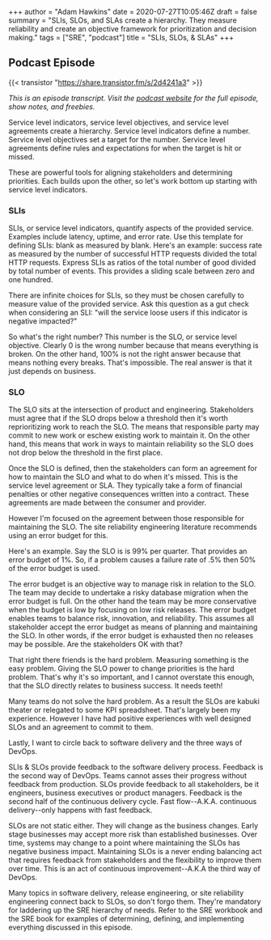 +++
author = "Adam Hawkins"
date = 2020-07-27T10:05:46Z
draft = false
summary = "SLIs, SLOs, and SLAs create a hierarchy. They measure reliability and create an objective framework for prioritization and decision making."
tags = ["SRE", "podcast"]
title = "SLIs, SLOs, & SLAs"
+++

## Podcast Episode

{{< transistor "https://share.transistor.fm/s/2d4241a3" >}}

_This is an episode transcript. Visit the [podcast
website](https://share.transistor.fm/s/2d4241a3) for the full episode,
show notes, and freebies._

Service level indicators, service level objectives, and service level
agreements create a hierarchy. Service level indicators define a
number. Service level objectives set a target for the number. Service
level agreements define rules and expectations for when the target is
hit or missed.

These are powerful tools for aligning stakeholders and determining
priorities. Each builds upon the other, so let's work bottom up
starting with service level indicators.

### SLIs

SLIs, or service level indicators, quantify aspects of the provided
service. Examples include latency, uptime, and error rate. Use this
template for defining SLIs: blank as measured by blank. Here's an
example: success rate as measured by the number of successful HTTP
requests divided the total HTTP requests. Express SLIs as ratios of
the total number of good divided by total number of events. This
provides a sliding scale between zero and one hundred.

There are infinite choices for SLIs, so they must be chosen carefully
to measure value of the provided service. Ask this question as a gut
check when considering an SLI: "will the service loose users if this
indicator is negative impacted?"

So what's the right number? This number is the SLO, or service level
objective. Clearly 0 is the wrong number because that means everything
is broken. On the other hand, 100% is not the right answer because
that means nothing every breaks. That's impossible. The real answer is
that it just depends on business.

### SLO

The SLO sits at the intersection of product and engineering.
Stakeholders must agree that if the SLO drops below a threshold then
it's worth reprioritizing work to reach the SLO. The means that
responsible party may commit to new work or eschew existing work to
maintain it. On the other hand, this means that work in ways to
maintain reliability so the SLO does not drop below the threshold in
the first place.

Once the SLO is defined, then the stakeholders can form an agreement
for how to maintain the SLO and what to do when it's missed. This is
the service level agreement or SLA. They typically take a form of
financial penalties or other negative consequences written into a
contract. These agreements are made between the consumer and provider.

However I'm focused on the agreement between those responsible for
maintaining the SLO. The site reliability engineering literature
recommends using an error budget for this.

Here's an example. Say the SLO is is 99% per quarter. That provides an
error budget of 1%. So, if a problem causes a failure rate of .5% then
50% of the error budget is used.

The error budget is an objective way to manage risk in relation to the
SLO. The team may decide to undertake a risky database migration when
the error budget is full. On the other hand the team may be more
conservative when the budget is low by focusing on low risk releases.
The error budget enables teams to balance risk, innovation, and
reliability. This assumes all stakeholder accept the error budget as
means of planning and maintaining the SLO. In other words, if the
error budget is exhausted then no releases may be possible. Are the
stakeholders OK with that?

That right there friends is the hard problem. Measuring something is
the easy problem. Giving the SLO power to change priorities is the
hard problem. That's why it's so important, and I cannot overstate
this enough, that the SLO directly relates to business success. It
needs teeth!

Many teams do not solve the hard problem. As a result the SLOs are
kabuki theater or relegated to some KPI spreadsheet. That's largely
been my experience. However I have had positive experiences with well
designed SLOs and an agreement to commit to them.

Lastly, I want to circle back to software delivery and the three ways
of DevOps.

SLIs & SLOs provide feedback to the software delivery process.
Feedback is the second way of DevOps. Teams cannot asses their
progress without feedback from production. SLOs provide feedback to
all stakeholders, be it engineers, business executives or product
managers. Feedback is the second half of the continuous delivery
cycle. Fast flow--A.K.A. continuous delivery--only happens with fast
feedback.

SLOs are not static either. They will change as the business changes.
Early stage businesses may accept more risk than established
businesses. Over time, systems may change to a point where maintaining
the SLOs has negative business impact. Maintaining SLOs is a never
ending balancing act that requires feedback from stakeholders and the
flexibility to improve them over time. This is an act of continuous
improvement--A.K.A the third way of DevOps.

Many topics in software delivery, release engineering, or site
reliability engineering connect back to SLOs, so don't forgo them.
They're mandatory for laddering up the SRE hierarchy of needs. Refer
to the SRE workbook and the SRE book for examples of determining,
defining, and implementing everything discussed in this episode.
